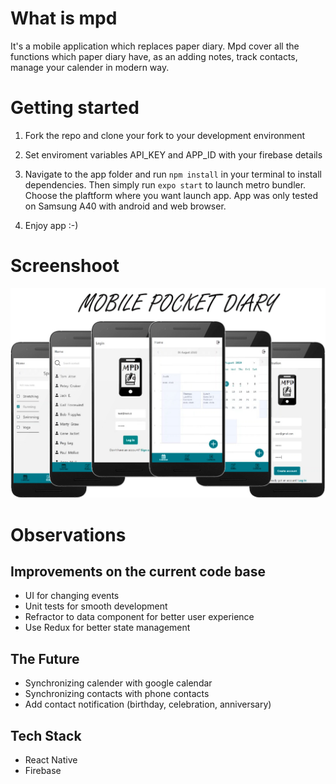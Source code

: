 # What is mpd

It's a mobile application which replaces paper diary. Mpd cover all the functions which paper diary have, as an adding notes, track contacts, manage your calender in modern way.

# Getting started

1. Fork the repo and clone your fork to your development environment
2. Set enviroment variables API_KEY and APP_ID with your firebase details

3. Navigate to the app folder and run `npm install` in your terminal to install dependencies. Then simply run `expo start` to launch metro bundler. Choose the plaftform where you want launch app. App was only tested on Samsung A40 with android and web browser.

4. Enjoy app :-)

# Screenshoot

![Create Quiz](/__screenshots/mpd_preview.jpg)

# Observations

## Improvements on the current code base

- UI for changing events
- Unit tests for smooth development
- Refractor to data component for better user experience
- Use Redux for better state management

## The Future

- Synchronizing calender with google calendar
- Synchronizing contacts with phone contacts
- Add contact notification (birthday, celebration, anniversary)

## Tech Stack

- React Native
- Firebase
